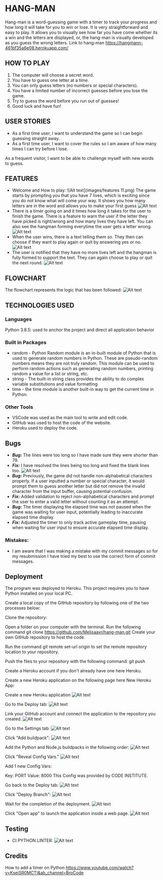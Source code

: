 # HANG-MAN
Hang-man is a word-guessing game with a timer to track your progress and how long it will take for you to win or lose. 
It is very straightforward and easy to play. It allows you to visually see how far you have come whether its a win and the letters are displayed, or, the hang-man is visually developed as you guess the wrong letters. 
Link to hang-man https://hangmann-461bf35a6e08.herokuapp.com/

## HOW TO PLAY
1. The computer will choose a secret word.
2. You have to guess one letter at a time.
3. You can only guess letters (no numbers or special characters).
4. You have a limited number of incorrect guesses before you lose the game.
5. Try to guess the word before you run out of guesses!
6. Good luck and have fun!

## USER STORIES
- As a first time user, I want to understand the game so I can begin guessing straight away. 
- As a first time user, I want to cover the rules so I am aware of how many times I can try before I lose. 

As a frequent visitor, I want to be able to challenge myself with new words to guess. 

## FEATURES
- Welcome and How to play: 
![Alt text](images/features 11.png)
The game starts by prompting you that you have 7 lives, which is exciting since you do not know what will come your way. It shows you how many letters are in the word and allows you to make your first guess
![Alt text](images/features_1.png)
- There is a timer going on and it times how long it takes for the user to finish the game. There is a feature to warn the user if the letter they have picked is right/wrong and how many lives they have left. You can also see the hangman forming everytime the user gets a letter wrong. 
![Alt text](images/features_2.png)
- When the user wins, there is a text telling them so. They then can choose if they want to play again or quit by answering yes or no. 
![Alt text](images/features_3.png)
- The user is notified that they have no more lives left and the hangman is fully formed to support the text. They can again choose to play or quit the next round. 
![Alt text](images/features_4.png)

## FLOWCHART
The flowchart represents the logic that has been followed: 
![Alt text](images/flowchart.png)

## TECHNOLOGIES USED
### Languages
Python 3.8.5: used to anchor the project and direct all application behavior

### Built in Packages
- random  -  Python Random module is an in-built module of Python that is used to generate random numbers in Python. These are pseudo-random numbers means they are not truly random. This module can be used to perform random actions such as generating random numbers, printing random a value for a list or string, etc.
- string - The built-in string class provides the ability to do complex variable substitutions and value formatting
- time - the time module is another built-in way to get the current time in Python. 

### Other Tools
- VSCode was used as the main tool to write and edit code.
- GitHub was used to host the code of the website.
- Heroku used to deploy the code.
## Bugs
- ***Bug:*** The lines were too long so I have made sure they were shorter than 79. 
- ***Fix:*** I have resolved the lines being too long and fixed the blank lines too. 
![Alt text](images/ci_validator.png)
- ***Bug:*** Previously, the game did not handle non-alphabetical characters properly. If a user inputted a number or special character, it would prompt them to guess another letter but did not remove the invalid character from the input buffer, causing potential confusion.
- ***Fix:*** Added validation to reject non-alphabetical characters and prompt the user to enter a valid letter without counting it as an attempt.
- ***Bug:*** The timer displaying the elapsed time was not paused when the game was waiting for user input, potentially leading to inaccurate elapsed time display.
- ***Fix:*** Adjusted the timer to only track active gameplay time, pausing when waiting for user input to ensure accurate elapsed time display.

### Mistakes: 
- I am aware that I was making a mistake with my commit messages so for my resubmission I have tried my best to use the correct form of commit messages. 


## Deployment
The program was deployed to Heroku.
This project requires you to have Python installed on your local PC.

Create a local copy of the GitHub repository by following one of the two processes below:

Clone the repository:

Open a folder on your computer with the terminal.
Run the following command
git clone https://github.com/Melisaavr/hang-man.git
Create your own GitHub repository to host the code.

Run the command git remote set-url origin <Your GitHub Repo Path> to set the remote repository location to your repository.

Push the files to your repository with the following command: git push

Create a Heroku account if you don't already have one here Heroku.

Create a new Heroku application on the following page here New Heroku App:

Create a new Heroku application
![Alt text](images/heroku_1.png)

Go to the Deploy tab:
![Alt text](images/heroku_2.png)

Link your GitHub account and connect the application to the repository you created.
![Alt text](images/heroku_3.png)

Go to the Settings tab:
![Alt text](images/heroku_4.png)

Click "Add buildpack":
![Alt text](images/heroku_5.png)

Add the Python and Node.js buildpacks in the following order:
![Alt text](images/heroku_6.png)

Click "Reveal Config Vars."
![Alt text](images/heroku_7.png)

Add 1 new Config Vars:

Key: PORT Value: 8000
This Config was provided by CODE INSTITUTE.

Go back to the Deploy tab:
![Alt text](images/heroku_8.png)

Click "Deploy Branch":
![Alt text](images/heroku_9.png)

Wait for the completion of the deployment.
![Alt text](images/heroku_10.png)

Click "Open app" to launch the application inside a web page.
![Alt text](images/heroku_11.png)


## Testing
- CI PYTHON LINTER: 
![Alt text](images/python_testing.PNG)

## Credits
How to add a timer on Python https://www.youtube.com/watch?v=KseiSR0MCTI&ab_channel=BroCode



